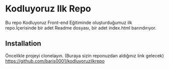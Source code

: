 # Kodluyoruz Ilk Repo
Bu repo Kodluyoruz Front-end Eğitiminde oluşturduğumuz ilk repo.İçerisinde bir adet Readme dosyası, bir adet index.html barındırıyor.
## Installation
Öncelikle projeyi clonelayın. (Buraya sizin reponuzdan aldığınız link gelecek)
https://github.com/baris0001/kodluyoruzilkrepo
